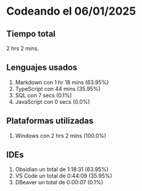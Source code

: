 # Codeando el 06/01/2025

## Tiempo total
2 hrs 2 mins.

## Lenguajes usados
1. Markdown con 1 hr 18 mins (63.95%)
1. TypeScript con 44 mins (35.95%)
1. SQL con 7 secs (0.1%)
1. JavaScript con 0 secs (0.0%)

## Plataformas utilizadas
1. Windows con 2 hrs 2 mins (100.0%)

## IDEs
1. Obsidian un total de 1:18:31 (63.95%)
1. VS Code un total de 0:44:09 (35.95%)
1. DBeaver un total de 0:00:07 (0.1%)
